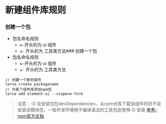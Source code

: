 # 新建组件库规则
### 创建一个包
 * 包名命名规则
   - `w-`开头的为 ui 组件
   - `u-` 开头的为 工具类方法### 创建一个包
 * 包名命名规则
   - `w-`开头的为 ui 组件
   - `u-` 开头的为 工具类方法

  ```
  // 创建一个新的组件
  lerna create packagename
  // 为某个组件库添加npm包 
  lerna add element-ui --scope=w-form
  ```
  > 注意：-D 会安装包在devDependencies，从npm仓库下载该组件时将不会安装该模块包，一般开发环境用于编译语法的工具包会使用-D 安装
  > [参考-npm官方文档](https://docs.npmjs.com/cli/v7/configuring-npm/package-json#devdependencies)